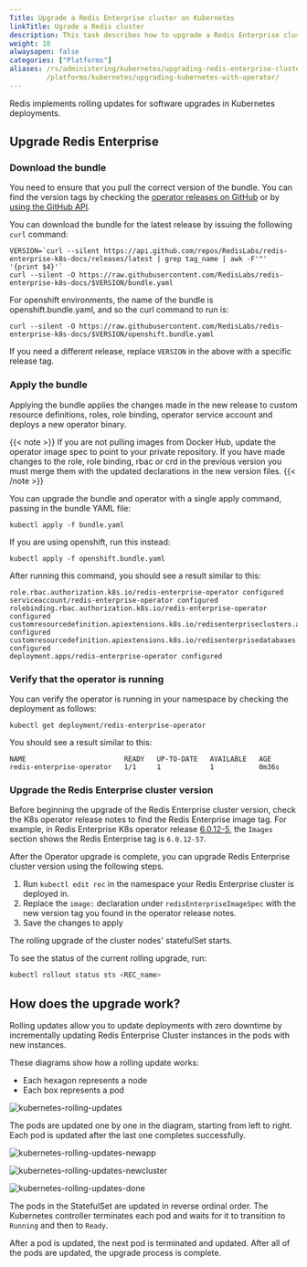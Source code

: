 ```yaml
---
Title: Upgrade a Redis Enterprise cluster on Kubernetes
linkTitle: Ugrade a Redis cluster
description: This task describes how to upgrade a Redis Enterprise cluster via the operator.
weight: 10
alwaysopen: false
categories: ["Platforms"]
aliases: /rs/administering/kubernetes/upgrading-redis-enterprise-cluster-kubernetes-deployment-operator/
         /platforms/kubernetes/upgrading-kubernetes-with-operator/
---
```

Redis implements rolling updates for software upgrades in Kubernetes deployments.

## Upgrade Redis Enterprise 

### Download the bundle
You need to ensure that you pull the correct version of the bundle. You can find the version tags
by checking the [operator releases on GitHub](https://github.com/RedisLabs/redis-enterprise-k8s-docs/releases)
or by [using the GitHub API](https://docs.github.com/en/rest/reference/repos#releases).

You can download the bundle for the latest release by issuing the following `curl` command:

```
VERSION=`curl --silent https://api.github.com/repos/RedisLabs/redis-enterprise-k8s-docs/releases/latest | grep tag_name | awk -F'"' '{print $4}'`
curl --silent -O https://raw.githubusercontent.com/RedisLabs/redis-enterprise-k8s-docs/$VERSION/bundle.yaml
```
For openshift environments, the name of the bundle is openshift.bundle.yaml, and so the curl command to run is:

```
curl --silent -O https://raw.githubusercontent.com/RedisLabs/redis-enterprise-k8s-docs/$VERSION/openshift.bundle.yaml
```

If you need a different release, replace `VERSION` in the above with a specific release tag.

### Apply the bundle

Applying the bundle applies the changes made in the new release to custom resource definitions, roles, role binding, operator service account and deploys a new operator binary.

{{< note >}}
If you are not pulling images from Docker Hub, update the operator image spec to point to your private repository.
If you have made changes to the role, role binding, rbac or crd in the previous version you must merge them with the updated declarations in the new version files.
{{< /note >}}
    
You can upgrade the bundle and operator with a single apply command, passing in the bundle YAML file:

```
kubectl apply -f bundle.yaml
```

If you are using openshift, run this instead:

```
kubectl apply -f openshift.bundle.yaml
```

After running this command, you should see a result similar to this:

```
role.rbac.authorization.k8s.io/redis-enterprise-operator configured
serviceaccount/redis-enterprise-operator configured
rolebinding.rbac.authorization.k8s.io/redis-enterprise-operator configured
customresourcedefinition.apiextensions.k8s.io/redisenterpriseclusters.app.redislabs.com configured
customresourcedefinition.apiextensions.k8s.io/redisenterprisedatabases.app.redislabs.com configured
deployment.apps/redis-enterprise-operator configured
```

### Verify that the operator is running

You can verify the operator is running in your namespace by checking the deployment as follows:

```
kubectl get deployment/redis-enterprise-operator
```

You should see a result similar to this:

```
NAME                        READY   UP-TO-DATE   AVAILABLE   AGE
redis-enterprise-operator   1/1     1            1           0m36s
```

### Upgrade the Redis Enterprise cluster version

Before beginning the upgrade of the Redis Enterprise cluster version, check the K8s operator release notes to find the Redis Enterprise image tag. For example, in Redis Enterprise K8s operator release [6.0.12-5](https://github.com/RedisLabs/redis-enterprise-k8s-docs/releases/tag/v6.0.12-5), the `Images` section shows the Redis Enterprise tag is `6.0.12-57`.

After the Operator upgrade is complete, you can upgrade Redis Enterprise cluster version using the following steps.

1. Run `kubectl edit rec` in the namespace your Redis Enterprise cluster is deployed in.
2. Replace the `image:` declaration under `redisEnterpriseImageSpec` with the new version tag you found in the operator release notes.
3. Save the changes to apply

The rolling upgrade of the cluster nodes' statefulSet starts.

To see the status of the current rolling upgrade, run:

```sh
kubectl rollout status sts <REC_name>
```

## How does the upgrade work?

Rolling updates allow you to update deployments with zero downtime
by incrementally updating Redis Enterprise Cluster instances in the pods with new instances.

These diagrams show how a rolling update works:

- Each hexagon represents a node
- Each box represents a pod

![kubernetes-rolling-updates](/images/rs/kubernetes-rolling-updates.png)

The pods are updated one by one in the diagram, starting from left to right.
Each pod is updated after the last one completes successfully.

![kubernetes-rolling-updates-newapp](/images/rs/kubernetes-rolling-updates-newapp.png)

![kubernetes-rolling-updates-newcluster](/images/rs/kubernetes-rolling-updates-newcluster.png)

![kubernetes-rolling-updates-done](/images/rs/kubernetes-rolling-updates-done.png)

The pods in the StatefulSet are updated in reverse ordinal order.
The Kubernetes controller terminates each pod and waits for it to transition to `Running` and then to `Ready`.

After a pod is updated, the next pod is terminated and updated.
After all of the pods are updated, the upgrade process is complete.
